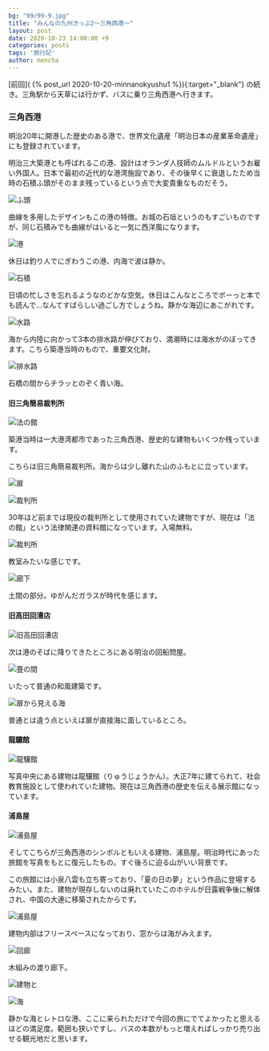 ```yaml
---
bg: "99/99-9.jpg"
title: "みんなの九州きっぷ2～三角西港～"
layout: post
date: 2020-10-23 14:00:00 +9
categories: posts
tags: '旅行記'
author: mencha
---
```


[前回]( {% post_url 2020-10-20-minnanokyushu1 %}){:target="_blank"} の続き。三角駅から天草には行かず、バスに乗り三角西港へ行きます。

### 三角西港

明治20年に開港した歴史のある港で、世界文化遺産「明治日本の産業革命遺産」にも登録されています。

明治三大築港とも呼ばれるこの港、設計はオランダ人技師のムルドルというお雇い外国人。日本で最初の近代的な港湾施設であり、その後早くに衰退したため当時の石積ふ頭がそのまま残っているという点で大変貴重なものだそう。

![ふ頭](https://drive.google.com/uc?export=view&id=1lbnpBG7BpP2mWm55TFCAOWFHQkOop_-2)

<!--more-->

曲線を多用したデザインもこの港の特徴。お城の石垣というのもすごいものですが、同じ石積みでも曲線がはいると一気に西洋風になります。

![港](https://drive.google.com/uc?export=view&id=1selYhKRA_6eNA-EIo14o-cdlF4Td_jGL)

休日は釣り人でにぎわうこの港、内海で波は静か。

![石積](https://drive.google.com/uc?export=view&id=1KYPhN4oaEj51iNX0HgOIgaG8bnnbRw9s)

日頃の忙しさを忘れるようなのどかな空気。休日はこんなところでボーっと本でも読んで…なんてすばらしい過ごし方でしょうね。静かな海辺にあこがれです。

![水路](https://drive.google.com/uc?export=view&id=1WWlZ3qPzmpkpPzuVBq2ENOKmJXjDjVUO)

海から内陸に向かって3本の排水路が伸びており、満潮時には海水がのぼってきます。こちら築港当時のもので、重要文化財。

![排水路](https://drive.google.com/uc?export=view&id=1ss_V_XQbE8jzC8EVaAhACL95HQp5wETC)

石橋の間からチラッとのぞく青い海。

#### 旧三角簡易裁判所

![法の館](https://drive.google.com/uc?export=view&id=1OcRgaMXyGOhqbqo0yn3IgKt8LfO2VbW7)

築港当時は一大港湾都市であった三角西港、歴史的な建物もいくつか残っています。

こちらは旧三角簡易裁判所。海からは少し離れた山のふもとに立っています。

![扉](https://drive.google.com/uc?export=view&id=1p8w-MzED_5pvSsOEBSXSDnA4HG1xjxYL)

![裁判所](https://drive.google.com/uc?export=view&id=1ZYjDuF8vlovoq-Sxordvllc3GJshDoyH)

30年ほど前までは現役の裁判所として使用されていた建物ですが、現在は「法の館」という法律関連の資料館になっています。入場無料。

![裁判所](https://drive.google.com/uc?export=view&id=1P_Be6wzAQVka9zpdnmWXh1z_H_Yxa2DU)

教室みたいな感じです。

![廊下](https://drive.google.com/uc?export=view&id=1hb43uOHPi-OsN3xMX-BErv-oi8jet800)

土間の部分。ゆがんだガラスが時代を感じます。

#### 旧高田回漕店

![旧高田回漕店](https://drive.google.com/uc?export=view&id=1sAjcMQl5KUHAmCbI2L-4qgA6EGmTcbJg)

次は港のそばに降りてきたところにある明治の回船問屋。

![畳の間](https://drive.google.com/uc?export=view&id=1g5DR82q76bgbo7S3O6Ws0x1voFFqpCao)

いたって普通の和風建築です。

![扉から見える海](https://drive.google.com/uc?export=view&id=1qgrPfaDhQEdFKeqk2Kf_B164m84gvp90)

普通とは違う点といえば扉が直接海に面しているところ。

#### 龍驤館

![龍驤館](https://drive.google.com/uc?export=view&id=1TVQIKFSSwYqcQFYB3_JqHokDgBhK5ELt)

写真中央にある建物は龍驤館（りゅうじょうかん）。大正7年に建てられて、社会教育施設として使われていた建物。現在は三角西港の歴史を伝える展示館になっています。

#### 浦島屋

![浦島屋](https://drive.google.com/uc?export=view&id=1E8ym-odyQodjMFr177rSgq2CsiNPULQt)

そしてこちらが三角西港のシンボルともいえる建物、浦島屋。明治時代にあった旅館を写真をもとに復元したもの。すぐ後ろに迫る山がいい背景です。

この旅館には小泉八雲も立ち寄っており、「夏の日の夢」という作品に登場するみたい。また、建物が現存しないのは廃れていたこのホテルが日露戦争後に解体され、中国の大連に移築されたからです。

![浦島屋](https://drive.google.com/uc?export=view&id=1-YnooPEG5CCVy7lzSePnoBmkFpxTGdWi)

建物内部はフリースペースになっており、窓からは海がみえます。

![回廊](https://drive.google.com/uc?export=view&id=1dwd5B2WFmaR3xg04DATHJS2VOG5R__Xe)

木組みの渡り廊下。

![建物と](https://drive.google.com/uc?export=view&id=15HzcaNkaJyeIH9nMHU2T5PIpghVgw7FT)

![海](https://drive.google.com/uc?export=view&id=1QXsbM0Wnw3BTntVGSY41FjDM3COzX6nx)

静かな海とレトロな港、ここに来られただけで今回の旅にでてよかったと思えるほどの満足度。範囲も狭いですし、バスの本数がもっと増えればしっかり売り出せる観光地だと思います。
